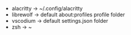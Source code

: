 - alacritty -> ~/.config/alacritty
- librewolf -> default about:profiles profile folder
- vscodium -> default settings.json folder
- zsh -> ~
